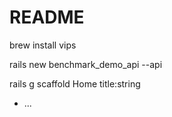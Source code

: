 # README

brew install vips

rails new benchmark_demo_api --api

rails g scaffold Home title:string

* ...

